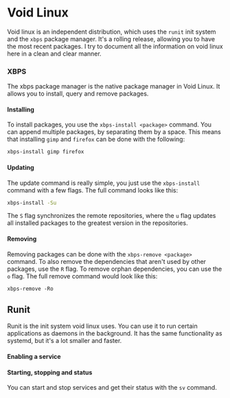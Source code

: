# Void Linux

Void linux is an independent distribution, which uses the `runit` init system and the `xbps` package manager. It's a rolling release, allowing you to have the most recent packages. I try to document all the information on void linux here in a clean and clear manner.

### XBPS

The xbps package manager is the native package manager in Void Linux. It allows you to install, query and remove packages.

#### Installing

To install packages, you use the `xbps-install <package>` command. You can append multiple packages, by separating them by a space. This means that installing `gimp` and `firefox` can be done with the following:

```bash
xbps-install gimp firefox
```

#### Updating

The update command is really simple, you just use the `xbps-install` command with a few flags. The full command looks like this:

```bash
xbps-install -Su
```

The `S` flag synchronizes the remote repositories, where the `u` flag updates all installed packages to the greatest version in the repositories.

#### Removing

Removing packages can be done with the `xbps-remove <package>` command. To also remove the dependencies that aren't used by other packages, use the `R` flag. To remove orphan dependencies, you can use the `o` flag. The full remove command would look like this:

```
xbps-remove -Ro
```

## Runit

Runit is the init system void linux uses. You can use it to run certain applications as daemons in the background. It has the same functionality as systemd, but it's a lot smaller and faster.

#### Enabling a service

#### Starting, stopping and status

You can start and stop services and get their status with the `sv` command. 